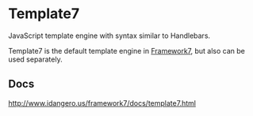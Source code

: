 Template7
=========

JavaScript template engine with syntax similar to Handlebars. 

Template7 is the default template engine in [Framework7](http://idangero.us/framework7/), but also can be used separately.

## Docs

http://www.idangero.us/framework7/docs/template7.html
